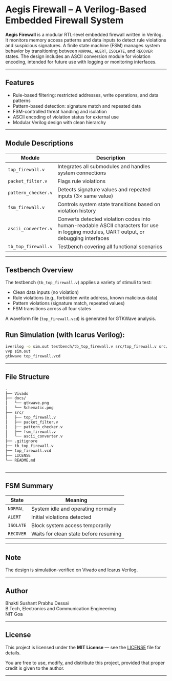 # Aegis Firewall – A Verilog-Based Embedded Firewall System

**Aegis Firewall** is a modular RTL-level embedded firewall written in Verilog. It monitors memory access patterns and data inputs to detect rule violations and suspicious signatures. A finite state machine (FSM) manages system behavior by transitioning between `NORMAL`, `ALERT`, `ISOLATE`, and `RECOVER` states. The design includes an ASCII conversion module for violation encoding, intended for future use with logging or monitoring interfaces.

---

## Features

- Rule-based filtering: restricted addresses, write operations, and data patterns
- Pattern-based detection: signature match and repeated data
- FSM-controlled threat handling and isolation
- ASCII encoding of violation status for external use
- Modular Verilog design with clean hierarchy

---

## Module Descriptions

| Module               | Description                                                  |
|----------------------|--------------------------------------------------------------|
| `top_firewall.v`     | Integrates all submodules and handles system connections     |
| `packet_filter.v`    | Flags rule violations |
| `pattern_checker.v`  | Detects signature values and repeated inputs (3× same value)|
| `fsm_firewall.v`     | Controls system state transitions based on violation history |
| `ascii_converter.v`  | Converts detected violation codes into human-readable ASCII characters for use in logging modules, UART output, or debugging interfaces       |
| `tb_top_firewall.v`  | Testbench covering all functional scenarios                  |

---

## Testbench Overview

The testbench (`tb_top_firewall.v`) applies a variety of stimuli to test:

- Clean data inputs (no violation)
- Rule violations (e.g., forbidden write address, known malicious data)
- Pattern violations (signature match, repeated values)
- FSM transitions across all four states

A waveform file (`top_firewall.vcd`) is generated for GTKWave analysis.

## Run Simulation (with Icarus Verilog):

```bash
iverilog -o sim.out testbench/tb_top_firewall.v src/top_firewall.v src/packet_filter.v src/pattern_checker.v src/fsm_firewall.v src/ascii_converter.v 
vvp sim.out
gtkwave top_firewall.vcd
````
---
## File Structure
```bash
.
├── Vivado
├── docs/
│   └── gtkwave.png
│   └── Schematic.png
├── src/
│   ├── top_firewall.v
│   ├── packet_filter.v
│   ├── pattern_checker.v
│   ├── fsm_firewall.v
│   └── ascii_converter.v
├── .gitignore
├── tb_top_firewall.v
├── top_firewall.vcd
├── LICENSE
└── README.md
 
````
---
## FSM Summary

| State               | Meaning                                                  |
|----------------------|--------------------------------------------------------------|
| `NORMAL`     | System idle and operating normally    |
| `ALERT`    | Initial violations detected |
| `ISOLATE`  | Block system access temporarily |
| `RECOVER`     | Waits for clean state before resuming |

---
## Note

The design is simulation-verified on Vivado and Icarus Verilog.

---
## Author

Bhakti Sushant Prabhu Dessai<br>
B.Tech, Electronics and Communication Engineering<br>
NIT Goa<br>

---

## License

This project is licensed under the **MIT License** — see the [LICENSE](./LICENSE) file for details.

You are free to use, modify, and distribute this project, provided that proper credit is given to the author.

---


